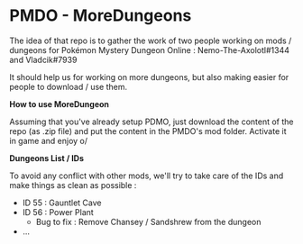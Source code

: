 # PMDO - MoreDungeons

The idea of that repo is to gather the work of two people working on mods / dungeons for Pokémon Mystery Dungeon Online : Nemo-The-Axolotl#1344 and Vladcik#7939

It should help us for working on more dungeons, but also making easier for people to download / use them.

**How to use MoreDungeon**

Assuming that you've already setup PDMO, just download the content of the repo (as .zip file) and put the content in the PMDO's mod folder. Activate it in game and enjoy o/

**Dungeons List / IDs**

To avoid any conflict with other mods, we'll try to take care of the IDs and make things as clean as possible : 
* ID 55 : Gauntlet Cave
* ID 56 : Power Plant
    * Bug to fix : Remove Chansey / Sandshrew from the dungeon
* ...
